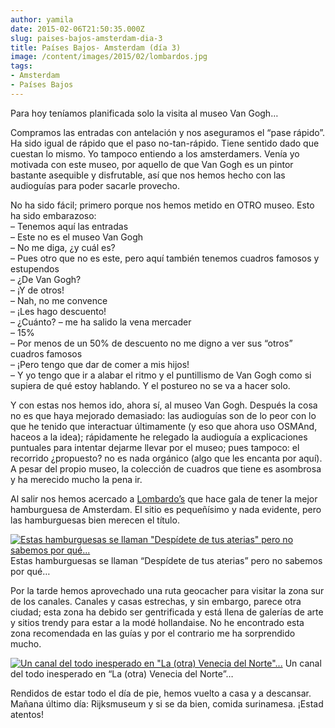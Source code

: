 ```yaml
---
author: yamila
date: 2015-02-06T21:50:35.000Z
slug: paises-bajos-amsterdam-dia-3
title: Países Bajos- Amsterdam (día 3)
image: /content/images/2015/02/lombardos.jpg
tags:
- Amsterdam
- Países Bajos
---
```



Para hoy teníamos planificada solo la visita al museo Van Gogh…

Compramos las entradas con antelación y nos aseguramos el “pase rápido”. Ha sido igual de rápido que el paso no-tan-rápido. Tiene sentido dado que cuestan lo mismo. Yo tampoco entiendo a los amsterdamers. Venía yo motivada con este museo, por aquello de que Van Gogh es un pintor bastante asequible y disfrutable, así que nos hemos hecho con las audioguías para poder sacarle provecho.

No ha sido fácil; primero porque nos hemos metido en OTRO museo. Esto ha sido embarazoso:  
 – Tenemos aquí las entradas  
 – Este no es el museo Van Gogh  
 – No me diga, ¿y cuál es?  
 – Pues otro que no es este, pero aquí también tenemos cuadros famosos y estupendos  
 – ¿De Van Gogh?  
 – ¡Y de otros!  
 – Nah, no me convence  
 – ¡Les hago descuento!  
 – ¿Cuánto? – me ha salido la vena mercader  
 – 15%  
 – Por menos de un 50% de descuento no me digno a ver sus “otros” cuadros famosos  
 – ¡Pero tengo que dar de comer a mis hijos!  
 – Y yo tengo que ir a alabar el ritmo y el puntillismo de Van Gogh como si supiera de qué estoy hablando. Y el postureo no se va a hacer solo.

Y con estas nos hemos ido, ahora sí, al museo Van Gogh. Después la cosa no es que haya mejorado demasiado: las audioguías son de lo peor con lo que he tenido que interactuar últimamente (y eso que ahora uso OSMAnd, haceos a la idea); rápidamente he relegado la audioguía a explicaciones puntuales para intentar dejarme llevar por el museo; pues tampoco: el recorrido ¿propuesto? no es nada orgánico (algo que les encanta por aquí). A pesar del propio museo, la colección de cuadros que tiene es asombrosa y ha merecido mucho la pena ir.

Al salir nos hemos acercado a [Lombardo’s](http:/www.lombardos.nl/) que hace gala de tener la mejor hamburguesa de Amsterdam. El sitio es pequeñísimo y nada evidente, pero las hamburguesas bien merecen el título.

[![Estas hamburguesas se llaman "Despídete de tus aterias" pero no sabemos por qué...](/content/images/2015/02/lombardos.jpg#small)](/content/images/2015/02/lombardos.jpg#full)
Estas hamburguesas se llaman “Despídete de tus aterias” pero no sabemos por qué…

Por la tarde hemos aprovechado una ruta geocacher para visitar la zona sur de los canales. Canales y casas estrechas, y sin embargo, parece otra ciudad; esta zona ha debido ser gentrificada y está llena de galerías de arte y sitios trendy para estar a la modé hollandaise. No he encontrado esta zona recomendada en las guías y por el contrario me ha sorprendido mucho.

[![Un canal del todo inesperado en "La (otra) Venecia del Norte"...](/content/images/2015/02/canals.jpg#small)](/content/images/2015/02/canals.jpg#full)
Un canal del todo inesperado en “La (otra) Venecia del Norte”…

Rendidos de estar todo el día de pie, hemos vuelto a casa y a descansar. Mañana último día: Rijksmuseum y si se da bien, comida surinamesa. ¡Estad atentos!


